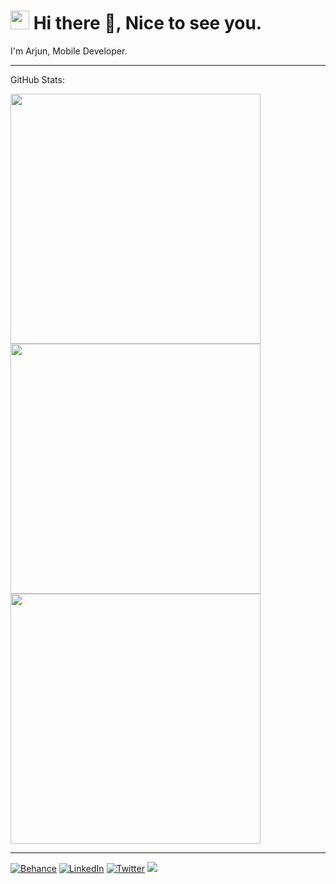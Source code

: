 <h1><img src="https://emojis.slackmojis.com/emojis/images/1531849430/4246/blob-sunglasses.gif?1531849430" width="30"/> Hi there 👋, Nice to see you.</h1>

<p> 
I'm Arjun, Mobile Developer.
<p>

---

GitHub Stats:

<img width=400 src='https://github-readme-streak-stats.herokuapp.com/?user=arjun-sasidharan&theme=dark&hide_border=true' />

<img width=400 src='https://github-readme-stats.vercel.app/api?username=arjun-sasidharan&theme=dark&hide_border=true&include_all_commits=false&count_private=true' />

<img width=400 src='https://github-readme-stats.vercel.app/api/top-langs/?username=arjun-sasidharan&theme=dark&hide_border=true&include_all_commits=false&count_private=true&layout=compact' />

---
[![Behance](https://img.shields.io/badge/Behance-1769ff?logo=behance&logoColor=white)](https://behance.net/im-arjun) [![LinkedIn](https://img.shields.io/badge/LinkedIn-%230077B5.svg?logo=linkedin&logoColor=white)](https://linkedin.com/in/arjunsasidharan) [![Twitter](https://img.shields.io/badge/Twitter-%231DA1F2.svg?logo=Twitter&logoColor=white)](https://twitter.com/ArjunSasidaran_) 
[![](https://visitcount.itsvg.in/api?id=arjun-sasidharan&icon=5&color=6)](https://github.com/arjun-sasidharan)



<!-- Proudly created with GPRM ( https://gprm.itsvg.in ) -->
<!--
**im-arjun/im-arjun** is a ✨ _special_ ✨ repository because its `README.md` (this file) appears on your GitHub profile.

Here are some ideas to get you started:

- 🔭 I’m currently working on ...
- 🌱 I’m currently learning ...
- 👯 I’m looking to collaborate on ...
- 🤔 I’m looking for help with ...
- 💬 Ask me about ...
- 📫 How to reach me: ...
- 😄 Pronouns: ...
- ⚡ Fun fact: ...
-->

